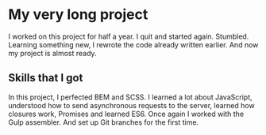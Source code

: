 # My very long project

I worked on this project for half a year. I quit and started again. Stumbled. Learning something new, I rewrote the code already written earlier. And now my project is almost ready.

## Skills that I got

In this project, I perfected BEM and SCSS. I learned a lot about JavaScript, understood how to send asynchronous requests to the server, learned how closures work, Promises and learned ES6. Once again I worked with the Gulp assembler. And set up Git branches for the first time.